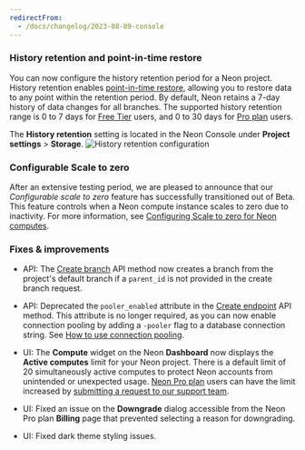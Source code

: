 ```yaml
---
redirectFrom:
  - /docs/changelog/2023-08-09-console
---
```


### History retention and point-in-time restore

You can now configure the history retention period for a Neon project. History retention enables [point-in-time restore](/docs/introduction/point-in-time-restore), allowing you to restore data to any point within the retention period. By default, Neon retains a 7-day history of data changes for all branches. The supported history retention range is 0 to 7 days for [Free Tier](/docs/introduction/free-tier) users, and 0 to 30 days for [Pro plan](/docs/introduction/pro-plan) users.

The **History retention** setting is located in the Neon Console under **Project settings** > **Storage**.
![History retention configuration](/docs/changelog/history_retention.png)

### Configurable Scale to zero

After an extensive testing period, we are pleased to announce that our _Configurable scale to zero_ feature has successfully transitioned out of Beta. This feature controls when a Neon compute instance scales to zero due to inactivity. For more information, see [Configuring Scale to zero for Neon computes](/docs/guides/scale-to-zero-guide).

### Fixes & improvements

- API: The [Create branch](https://api-docs.neon.tech/reference/createprojectbranch) API method now creates a branch from the project's default branch if a `parent_id` is not provided in the create branch request.
- API: Deprecated the `pooler_enabled` attribute in the [Create endpoint](https://api-docs.neon.tech/reference/createprojectendpoint) API method. This attribute is no longer required, as you can now enable connection pooling by adding a `-pooler` flag to a database connection string. See [How to use connection pooling](/docs/connect/connection-pooling#how-to-use-connection-pooling).

- UI: The **Compute** widget on the Neon **Dashboard** now displays the **Active computes** limit for your Neon project. There is a default limit of 20 simultaneously active computes to protect Neon accounts from unintended or unexpected usage. [Neon Pro plan](/docs/introduction/pro-plan) users can have the limit increased by [submitting a request to our support team](/docs/introduction/support).
- UI: Fixed an issue on the **Downgrade** dialog accessible from the Neon Pro plan **Billing** page that prevented selecting a reason for downgrading.
- UI: Fixed dark theme styling issues.
